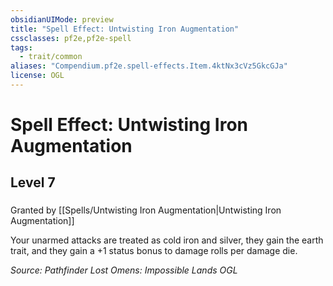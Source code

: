 ```yaml
---
obsidianUIMode: preview
title: "Spell Effect: Untwisting Iron Augmentation"
cssclasses: pf2e,pf2e-spell
tags:
  - trait/common
aliases: "Compendium.pf2e.spell-effects.Item.4ktNx3cVz5GkcGJa"
license: OGL
---
```

# Spell Effect: Untwisting Iron Augmentation
## Level 7
### 






Granted by [[Spells/Untwisting Iron Augmentation|Untwisting Iron Augmentation]]

Your unarmed attacks are treated as cold iron and silver, they gain the earth trait, and they gain a +1 status bonus to damage rolls per damage die.

*Source: Pathfinder Lost Omens: Impossible Lands*
*OGL*